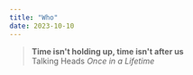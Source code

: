 ```yaml
---
title: "Who"
date: 2023-10-10
---
```

>**Time isn't holding up, time isn't after us**\
>Talking Heads *Once in a Lifetime*
